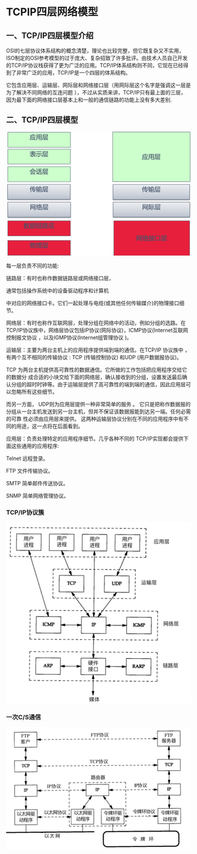 # TCPIP四层网络模型

## 一、TCP/IP四层模型介绍

OSI的七层协议体系结构的概念清楚，理论也比较完整，但它既复杂又不实用，ISO制定的OSI参考模型的过于庞大、复杂招致了许多批评。由技术人员自己开发的TCP/IP协议栈获得了更为广泛的应用。TCP/IP体系结构则不同，它现在已经得到了非常广泛的应用，TCP/IP是一个四层的体系结构。

它包含应用层、运输层、网际层和网络接口层（用网际层这个名字是强调这一层是为了解决不同网络的互连问题 ），不过从实质来讲，TCP/IP只有最上面的三层，因为最下面的网络接口层基本上和一般的通信链路的功能上没有多大差别.

## 二、TCP/IP四层模型

![tcp:ip四层.png](assets/tcp!ip四层-20230610173813-a4ogras.png)

每一层负责不同的功能:

链路层：有时也称作数据链路层或网络接口层，

通常包括操作系统中的设备驱动程序和计算机

中对应的网络接口卡。它们一起处理与电缆(或其他任何传输媒介)的物理接口细节。

网络层：有时也称作互联网层，处理分组在网络中的活动，例如分组的选路。在TCP/IP协议族中，网络层协议包括IP协议(网际协议)，ICMP协议(Internet互联网控制报文协议 ，以及IGMP协议(Internet组管理协议 )。

运输层：主要为两台主机上的应用程序提供端到端的通信。在TCP/IP 协议族中 ， 有两个互不相同的传输协议 : TCP (传输控制协议) 和UDP (用户数据报协议)。

TCP 为两台主机提供高可靠性的数据通信。它所做的工作包括把应用程序交给它的数据分 成合适的小块交给下面的网络层，确认接收到的分组，设置发送最后确认分组的超时时钟等。由于运输层提供了高可靠性的端到端的通信，因此应用层可以忽略所有这些细节。

而另一方面， UDP则为应用层提供一种非常简单的服务 。 它只是把称作数据报的分组从一台主机发送到另一台主机，但并不保证该数据报能到达另一端。任何必需的可靠 性必须由应用层来提供。 这两种运输层协议分别在不同的应用程序中有不同的用途，这一点将在后面看到。

应用层：负责处理特定的应用程序细节。几乎各种不同的 TCP/IP实现都会提供下面这些通用的应用程序:

Telnet 远程登录。

FTP 文件传输协议。

SMTP 简单邮件传送协议。

SNMP 简单网络管理协议。

### TCP/IP协议簇

![TCP:IP协议.png](assets/TCP!IP协议-20230610173813-i7sdd3q.png)

### 一次C/S通信

![tcp:ip通信机制.png](assets/tcp!ip通信机制-20230610173813-wtrgy47.png)
